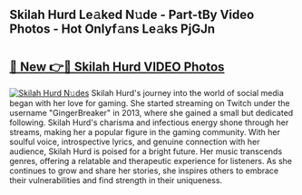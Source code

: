 ## Skilah Hurd Le𝚊ked N𝚞de - Part-tBy Video Photos - Hot Onlyf𝚊ns Le𝚊ks PjGJn

# <h2><a href="http://ab45788.deff.icu/?id=Skilah+Hurd">🔗 New 👉🔴 Skilah Hurd VIDEO Photos</a></h2>

[![Skilah Hurd N𝚞des](https://i.imgur.com/rIISA9y.gif)](http://ab45788.deff.icu/?id=Skilah+Hurd)
Skilah Hurd's journey into the world of social media began with her love for gaming. She started streaming on Twitch under the username "GingerBreaker" in 2013, where she gained a small but dedicated following. Skilah Hurd's charisma and infectious energy shone through her streams, making her a popular figure in the gaming community. With her soulful voice, introspective lyrics, and genuine connection with her audience, Skilah Hurd is poised for a bright future. Her music transcends genres, offering a relatable and therapeutic experience for listeners. As she continues to grow and share her stories, she inspires others to embrace their vulnerabilities and find strength in their uniqueness.
